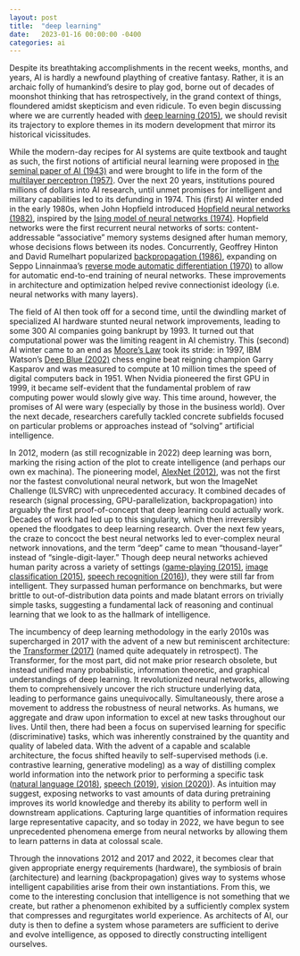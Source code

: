 ```yaml
---
layout: post
title:  "deep learning"
date:   2023-01-16 00:00:00 -0400
categories: ai
---
```

Despite its breathtaking accomplishments in the recent weeks, months, and years, AI is hardly a newfound plaything of creative fantasy. Rather, it is an archaic folly of humankind’s desire to play god, borne out of decades of moonshot thinking that has retrospectively, in the grand context of things, floundered amidst skepticism and even ridicule. To even begin discussing where we are currently headed with [deep learning (2015)](https://www.cs.toronto.edu/~hinton/absps/NatureDeepReview.pdf), we should revisit its trajectory to explore themes in its modern development that mirror its historical vicissitudes.

While the modern-day recipes for AI systems are quite textbook and taught as such, the first notions of artificial neural learning were proposed in [the seminal paper of AI (1943)](https://link.springer.com/article/10.1007/bf02478259) and were brought to life in the form of the [multilayer perceptron (1957)](https://blogs.umass.edu/brain-wars/files/2016/03/rosenblatt-1957.pdf). Over the next 20 years, institutions poured millions of dollars into AI research, until unmet promises for intelligent and military capabilities led to its defunding in 1974. This (first) AI winter ended in the early 1980s, when John Hopfield introduced [Hopfield neural networks (1982)](https://www.ncbi.nlm.nih.gov/pmc/articles/PMC346238/pdf/pnas00447-0135.pdf), inspired by the [Ising model of neural networks (1974)](http://wexler.free.fr/library/files/little%20(1974)%20the%20existence%20of%20persistent%20states%20in%20the%20brain.pdf). Hopfield networks were the first recurrent neural networks of sorts: content-addressable “associative” memory systems designed after human memory, whose decisions flows between its nodes. Concurrently, Geoffrey Hinton and David Rumelhart popularized [backpropagation (1986)](https://www.iro.umontreal.ca/~vincentp/ift3395/lectures/backprop_old.pdf), expanding on Seppo Linnainmaa’s [reverse mode automatic differentiation (1970)](https://people.idsia.ch/~juergen/linnainmaa1970thesis.pdf) to allow for automatic end-to-end training of neural networks. These improvements in architecture and optimization helped revive connectionist ideology (i.e. neural networks with many layers).

The field of AI then took off for a second time, until the dwindling market of specialized AI hardware stunted neural network improvements, leading to some 300 AI companies going bankrupt by 1993. It turned out that computational power was the limiting reagent in AI chemistry. This (second) AI winter came to an end as [Moore’s Law](https://en.wikipedia.org/wiki/Moore%27s_law) took its stride: in 1997, IBM Watson’s [Deep Blue (2002)](https://core.ac.uk/download/pdf/82416379.pdf) chess engine beat reigning champion Garry Kasparov and was measured to compute at 10 million times the speed of digital computers back in 1951. When Nvidia pioneered the first GPU in 1999, it became self-evident that the fundamental problem of raw computing power would slowly give way. This time around, however, the promises of AI were wary (especially by those in the business world). Over the next decade, researchers carefully tackled concrete subfields focused on particular problems or approaches instead of “solving” artificial intelligence.

In 2012, modern (as still recognizable in 2022) deep learning was born, marking the rising action of the plot to create intelligence (and perhaps our own ex machina). The pioneering model, [AlexNet (2012)](https://papers.nips.cc/paper/2012/hash/c399862d3b9d6b76c8436e924a68c45b-Abstract.html), was not the first nor the fastest convolutional neural network, but won the ImageNet Challenge (ILSVRC) with unprecedented accuracy. It combined decades of research (signal processing, GPU-parallelization, backpropagation) into arguably the first proof-of-concept that deep learning could actually work. Decades of work had led up to this singularity, which then irreversibly opened the floodgates to deep learning research. Over the next few years, the craze to concoct the best neural networks led to ever-complex neural network innovations, and the term “deep” came to mean “thousand-layer” instead of “single-digit-layer.” Though deep neural networks achieved human parity across a variety of settings ([game-playing (2015)](https://www.nature.com/articles/nature14236), [image classification (2015)](https://www.cv-foundation.org/openaccess/content_iccv_2015/papers/He_Delving_Deep_into_ICCV_2015_paper.pdf), [speech recognition (2016)](https://arxiv.org/pdf/1610.05256.pdf)), they were still far from intelligent. They surpassed human performance on benchmarks, but were brittle to out-of-distribution data points and made blatant errors on trivially simple tasks, suggesting a fundamental lack of reasoning and continual learning that we look to as the hallmark of intelligence.

The incumbency of deep learning methodology in the early 2010s was supercharged in 2017 with the advent of a new but reminiscent architecture: the [Transformer (2017)](https://proceedings.neurips.cc/paper/2017/file/3f5ee243547dee91fbd053c1c4a845aa-Paper.pdf) (named quite adequately in retrospect). The Transformer, for the most part, did not make prior research obsolete, but instead unified many probabilistic, information theoretic, and graphical understandings of deep learning. It revolutionized neural networks, allowing them to comprehensively uncover the rich structure underlying data, leading to performance gains unequivocally. Simultaneously, there arose a movement to address the robustness of neural networks. As humans, we aggregate and draw upon information to excel at new tasks throughout our lives. Until then, there had been a focus on supervised learning for specific (discriminative) tasks, which was inherently constrained by the quantity and quality of labeled data. With the advent of a capable and scalable architecture, the focus shifted heavily to self-supervised methods (i.e. contrastive learning, generative modeling) as a way of distilling complex world information into the network prior to performing a specific task ([natural language (2018)](https://arxiv.org/pdf/1810.04805.pdf), [speech (2019)](https://arxiv.org/pdf/1904.05862.pdf), [vision (2020)](https://arxiv.org/pdf/2002.05709.pdf)). As intuition may suggest, exposing networks to vast amounts of data during pretraining improves its world knowledge and thereby its ability to perform well in downstream applications. Capturing large quantities of information requires large representative capacity, and so today in 2022, we have begun to see unprecedented phenomena emerge from neural networks by allowing them to learn patterns in data at colossal scale.

Through the innovations 2012 and 2017 and 2022, it becomes clear that given appropriate energy requirements (hardware), the symbiosis of brain (architecture) and learning (backpropagation) gives way to systems whose intelligent capabilities arise from their own instantiations. From this, we come to the interesting conclusion that intelligence is not something that we create, but rather a phenomenon exhibited by a sufficiently complex system that compresses and regurgitates world experience. As architects of AI, our duty is then to define a system whose parameters are sufficient to derive and evolve intelligence, as opposed to directly constructing intelligent ourselves.
